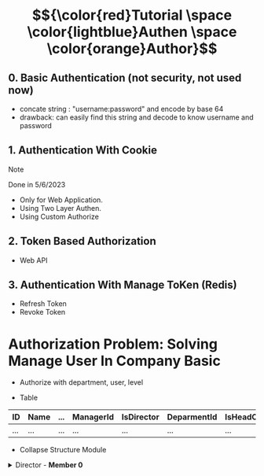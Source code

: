 # $${\color{red}Tutorial \space \color{lightblue}Authen \space \color{orange}Author}$$ 
## 0. Basic Authentication (not security, not used now)
- concate string : "username:password" and encode by base 64
- drawback: can easily find this string and decode to know username and password
## 1. Authentication With Cookie 
> [!NOTE]
> Done in 5/6/2023

- Only for Web Application.
- Using Two Layer Authen.
- Using Custom Authorize
## 2. Token Based Authorization
- Web API
## 3. Authentication With Manage ToKen (Redis) 

- Refresh Token
- Revoke Token

# Authorization Problem: Solving Manage User In Company Basic
- Authorize with department, user, level

- Table

| ID | Name | ... | ManagerId | IsDirector | DeparmentId | IsHeadOfDepartment |
| ------ | ------ | ------ | ------ | ------ | ------ | ------ |
| ... | ... | ... | ... | ... | ... | ... |


- Collapse Structure Module

<details>
<summary>Director - <b>Member 0</b></summary>
  <details>
  <summary>Head of HR Department - <b>Member 5</b></summary>
  
    - Member 1
    - Member 2
    - ...
  </details>
   <details>
  <summary>Head of Development Department - <b>Member 6</b></summary>
     
    - Member 3
    - Member 4
    - ...
  </details>
</details>
